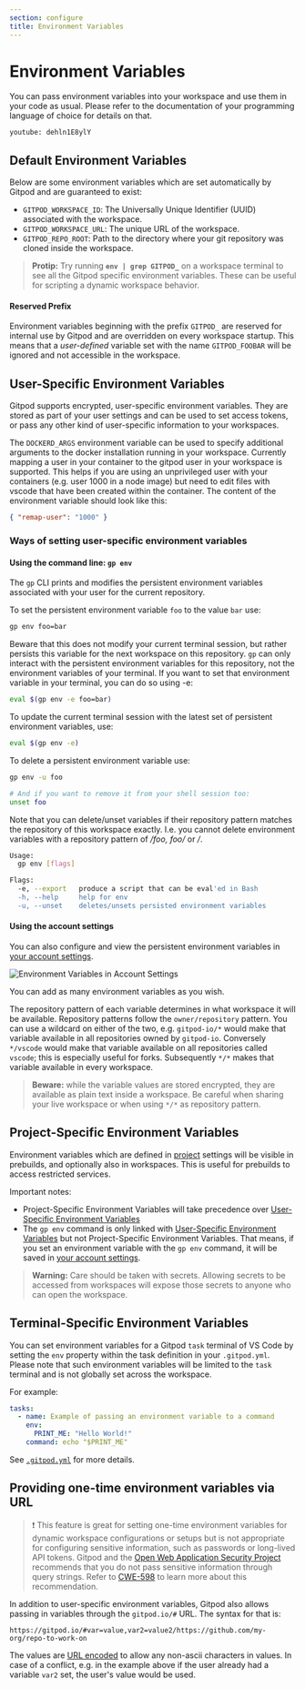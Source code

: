 ```yaml
---
section: configure
title: Environment Variables
---
```


<script context="module">
  export const prerender = true;
</script>

# Environment Variables

You can pass environment variables into your workspace and use them in your code as usual. Please refer to the documentation of your programming language of choice for details on that.

`youtube: dehln1E8ylY`

## Default Environment Variables

Below are some environment variables which are set automatically by Gitpod and are guaranteed to exist:

- `GITPOD_WORKSPACE_ID`: The Universally Unique Identifier (UUID) associated with the workspace.
- `GITPOD_WORKSPACE_URL`: The unique URL of the workspace.
- `GITPOD_REPO_ROOT`: Path to the directory where your git repository was cloned inside the workspace.

> **Protip:** Try running **`env | grep GITPOD_`** on a workspace terminal to see all the Gitpod specific environment variables. These can be useful for scripting a dynamic workspace behavior.

#### Reserved Prefix

Environment variables beginning with the prefix `GITPOD_` are reserved for internal use by Gitpod and are overridden on every workspace startup. This means that a _user-defined_ variable set with the name `GITPOD_FOOBAR` will be ignored and not accessible in the workspace.

## User-Specific Environment Variables

Gitpod supports encrypted, user-specific environment variables.
They are stored as part of your user settings and can be used to set access tokens, or pass any other kind of user-specific information to your workspaces.

The `DOCKERD_ARGS` environment variable can be used to specify additional arguments to the docker installation running in your workspace. Currently
mapping a user in your container to the gitpod user in your workspace is supported. This helps if you are using an unprivileged user with your containers
(e.g. user 1000 in a node image) but need to edit files with vscode that have been created within the container. The content of the environment variable
should look like this:

```json
{ "remap-user": "1000" }
```

### Ways of setting user-specific environment variables

#### Using the command line: `gp env`

The `gp` CLI prints and modifies the persistent environment variables associated with your user for the current repository.

To set the persistent environment variable `foo` to the value `bar` use:

```sh
gp env foo=bar
```

Beware that this does not modify your current terminal session, but rather persists this variable for the next workspace on this repository.
`gp` can only interact with the persistent environment variables for this repository, not the environment variables of your terminal.
If you want to set that environment variable in your terminal, you can do so using -e:

```sh
eval $(gp env -e foo=bar)
```

To update the current terminal session with the latest set of persistent environment variables, use:

```sh
eval $(gp env -e)
```

To delete a persistent environment variable use:

```sh
gp env -u foo

# And if you want to remove it from your shell session too:
unset foo
```

Note that you can delete/unset variables if their repository pattern matches the repository of this workspace exactly. I.e. you cannot
delete environment variables with a repository pattern of _/foo, foo/_ or _/_.

```sh
Usage:
  gp env [flags]

Flags:
  -e, --export   produce a script that can be eval'ed in Bash
  -h, --help     help for env
  -u, --unset    deletes/unsets persisted environment variables
```

#### Using the account settings

You can also configure and view the persistent environment variables in [your account settings](https://gitpod.io/variables).

![Environment Variables in Account Settings](../../../static/images/docs/beta/configure/environment-variables/environment-variables-account-settings.png)

You can add as many environment variables as you wish.

The repository pattern of each variable determines in what workspace it will be available.
Repository patterns follow the `owner/repository` pattern. You can use a wildcard on either of the two, e.g. `gitpod-io/*` would make that variable available in all repositories owned by `gitpod-io`.
Conversely `*/vscode` would make that variable available on all repositories called `vscode`; this is especially useful for forks.
Subsequently `*/*` makes that variable available in every workspace.

> **Beware:** while the variable values are stored encrypted, they are available as plain text inside a workspace. Be careful when sharing your live workspace or when using `*/*` as repository pattern.

## Project-Specific Environment Variables

Environment variables which are defined in [project](/docs/teams-and-projects#projects) settings will be visible in prebuilds, and optionally also in workspaces. This is useful for prebuilds to access restricted services.

Important notes:

- Project-Specific Environment Variables will take precedence over [User-Specific Environment Variables](#user-specific-environment-variables)
- The `gp env` command is only linked with [User-Specific Environment Variables](#user-specific-environment-variables) but not Project-Specific Environment Variables. That means, if you set an environment variable with the `gp env` command, it will be saved in [your account settings](https://gitpod.io/variables).

> **Warning:** Care should be taken with secrets. Allowing secrets to be accessed from workspaces will expose those secrets to anyone who can open the workspace.

## Terminal-Specific Environment Variables

You can set environment variables for a Gitpod `task` terminal of VS Code by setting the `env` property within the task definition in your `.gitpod.yml`. Please note that such environment variables will be limited to the `task` terminal and is not globally set across the workspace.

For example:

```yaml
tasks:
  - name: Example of passing an environment variable to a command
    env:
      PRINT_ME: "Hello World!"
    command: echo "$PRINT_ME"
```

See [`.gitpod.yml`](/docs/references/gitpod-yml#tasksnenv) for more details.

## Providing one-time environment variables via URL

> ❗️ This feature is great for setting one-time environment variables for dynamic workspace configurations or setups but is not appropriate for configuring sensitive information, such as passwords or long-lived API tokens. Gitpod and the [Open Web Application Security Project](https://owasp.org/www-community/vulnerabilities/Information_exposure_through_query_strings_in_url) recommends that you do not pass sensitive information through query strings. Refer to [CWE-598](https://cwe.mitre.org/data/definitions/598.html) to learn more about this recommendation.

In addition to user-specific environment variables, Gitpod also allows passing in variables through the `gitpod.io/#` URL.
The syntax for that is:

```
https://gitpod.io/#var=value,var2=value2/https://github.com/my-org/repo-to-work-on
```

The values are [URL encoded](https://www.w3schools.com/tags/ref_urlencode.asp) to allow any non-ascii characters in values.
In case of a conflict, e.g. in the example above if the user already had a variable `var2` set, the user's value would be used.
